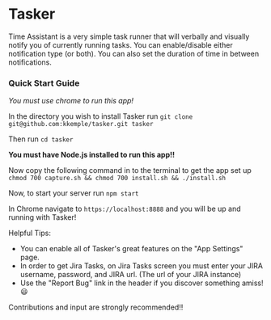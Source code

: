 # Tasker

Time Assistant is a very simple task runner that will verbally and visually notify you of currently running tasks. You can enable/disable either notification type (or both). You can also set the duration of time in between notifications.

### Quick Start Guide

*You must use chrome to run this app!*

In the directory you wish to install Tasker run `git clone git@github.com:kkemple/tasker.git tasker`

Then run `cd tasker`

**You must have Node.js installed to run this app!!**

Now copy the following command in to the terminal to get the app set up `chmod 700 capture.sh && chmod 700 install.sh && ./install.sh`

Now, to start your server run `npm start`

In Chrome navigate to `https://localhost:8888` and you will be up and running with Tasker!

Helpful Tips:
- You can enable all of Tasker's great features on the "App Settings" page.
- In order to get Jira Tasks, on Jira Tasks screen you must enter your JIRA username, password, and JIRA url. (The url of your JIRA instance)
- Use the "Report Bug" link in the header if you discover something amiss! :smiley:

Contributions and input are strongly recommended!!
